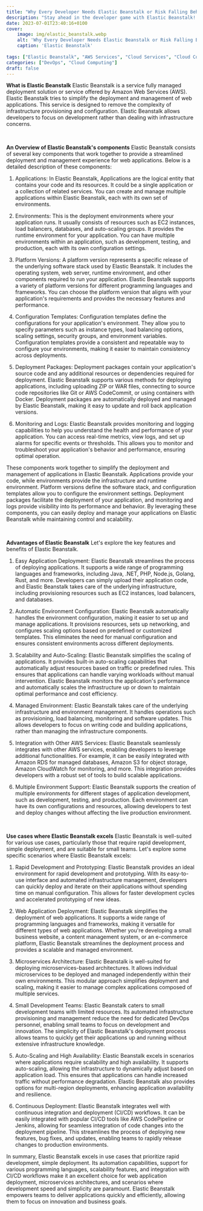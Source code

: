 ```yaml
---
title: "Why Every Developer Needs Elastic Beanstalk or Risk Falling Behind"
description: "Stay ahead in the developer game with Elastic Beanstalk! Discover the power of this essential tool for seamless deployment and scaling. Don't miss out!"
date: 2023-07-01T23:40:16+0100
cover:
    image: img/elastic_beanstalk.webp
    alt: 'Why Every Developer Needs Elastic Beanstalk or Risk Falling Behind'
    caption: 'Elastic Beanstalk'
    
tags: ["Elastic Beanstalk", "AWS Services", "Cloud Services", "Cloud Computing", "Programming"]
categories: ["DevOps", "Cloud Computing"]
draft: false
---
```


**What is Elastic Beanstalk**
Elastic Beanstalk is a service fully managed deployment solution or service offered by Amazon Web Services (AWS). Elastic Beanstalk tries to simplify the deployment and management of web applications. This service is designed to remove the complexity of infrastructure provisioning and configuration. Elastic Beanstalk allows developers to focus on development rather than dealing with infrastructure concerns.

<br/>

**An Overview of Elastic Beanstalk's components**
Elastic Beanstalk consists of several key components that work together to provide a streamlined deployment and management experience for web applications. Below is a detailed description of these components:

1. Applications: In Elastic Beanstalk, Applications are the logical entity that contains your code and its resources. It could be a single application or a collection of related services. You can create and manage multiple applications within Elastic Beanstalk, each with its own set of environments.

2. Environments: This is the deployment environments where your application runs. It usually consists of resources such as EC2 instances, load balancers, databases, and auto-scaling groups. It provides the runtime environment for your application. You can have multiple environments within an application, such as development, testing, and production, each with its own configuration settings.

3. Platform Versions: A platform version represents a specific release of the underlying software stack used by Elastic Beanstalk. It includes the operating system, web server, runtime environment, and other components required to run your application. Elastic Beanstalk supports a variety of platform versions for different programming languages and frameworks. You can choose the platform version that aligns with your application's requirements and provides the necessary features and performance.

4. Configuration Templates: Configuration templates define the configurations for your application's environment. They allow you to specify parameters such as instance types, load balancing options, scaling settings, security groups, and environment variables. Configuration templates provide a consistent and repeatable way to configure your environments, making it easier to maintain consistency across deployments.

5. Deployment Packages: Deployment packages contain your application's source code and any additional resources or dependencies required for deployment. Elastic Beanstalk supports various methods for deploying applications, including uploading ZIP or WAR files, connecting to source code repositories like Git or AWS CodeCommit, or using containers with Docker. Deployment packages are automatically deployed and managed by Elastic Beanstalk, making it easy to update and roll back application versions.

6. Monitoring and Logs: Elastic Beanstalk provides monitoring and logging capabilities to help you understand the health and performance of your application. You can access real-time metrics, view logs, and set up alarms for specific events or thresholds. This allows you to monitor and troubleshoot your application's behavior and performance, ensuring optimal operation.

These components work together to simplify the deployment and management of applications in Elastic Beanstalk. Applications provide your code, while environments provide the infrastructure and runtime environment. Platform versions define the software stack, and configuration templates allow you to configure the environment settings. Deployment packages facilitate the deployment of your application, and monitoring and logs provide visibility into its performance and behavior. By leveraging these components, you can easily deploy and manage your applications on Elastic Beanstalk while maintaining control and scalability.

<br/>

**Advantages of Elastic Beanstalk**
Let's explore the key features and benefits of Elastic Beanstalk.

1. Easy Application Deployment: Elastic Beanstalk streamlines the process of deploying applications. It supports a wide range of programming languages and frameworks, including Java, .NET, PHP, Node.js, Golang, Rust, and more. Developers can simply upload their application code, and Elastic Beanstalk takes care of the underlying infrastructure, including provisioning resources such as EC2 instances, load balancers, and databases.

2. Automatic Environment Configuration: Elastic Beanstalk automatically handles the environment configuration, making it easier to set up and manage applications. It provisions resources, sets up networking, and configures scaling options based on predefined or customized templates. This eliminates the need for manual configuration and ensures consistent environments across different deployments.

3. Scalability and Auto-Scaling: Elastic Beanstalk simplifies the scaling of applications. It provides built-in auto-scaling capabilities that automatically adjust resources based on traffic or predefined rules. This ensures that applications can handle varying workloads without manual intervention. Elastic Beanstalk monitors the application's performance and automatically scales the infrastructure up or down to maintain optimal performance and cost efficiency.

4. Managed Environment: Elastic Beanstalk takes care of the underlying infrastructure and environment management. It handles operations such as provisioning, load balancing, monitoring and software updates. This allows developers to focus on writing code and building applications, rather than managing the infrastructure components.
   
5. Integration with Other AWS Services: Elastic Beanstalk seamlessly integrates with other AWS services, enabling developers to leverage additional functionalities. For example, it can be easily integrated with Amazon RDS for managed databases, Amazon S3 for object storage, Amazon CloudWatch for monitoring, and more. This integration provides developers with a robust set of tools to build scalable applications.

6. Multiple Environment Support: Elastic Beanstalk supports the creation of multiple environments for different stages of application development, such as development, testing, and production. Each environment can have its own configurations and resources, allowing developers to test and deploy changes without affecting the live production environment.

<br/>

**Use cases where Elastic Beanstalk excels**
Elastic Beanstalk is well-suited for various use cases, particularly those that require rapid development, simple deployment, and are suitable for small teams. Let's explore some specific scenarios where Elastic Beanstalk excels:

1. Rapid Development and Prototyping: Elastic Beanstalk provides an ideal environment for rapid development and prototyping. With its easy-to-use interface and automated infrastructure management, developers can quickly deploy and iterate on their applications without spending time on manual configuration. This allows for faster development cycles and accelerated prototyping of new ideas.

2. Web Application Deployment: Elastic Beanstalk simplifies the deployment of web applications. It supports a wide range of programming languages and frameworks, making it versatile for different types of web applications. Whether you're developing a small business website, a content management system, or an e-commerce platform, Elastic Beanstalk streamlines the deployment process and provides a scalable and managed environment.

3. Microservices Architecture: Elastic Beanstalk is well-suited for deploying microservices-based architectures. It allows individual microservices to be deployed and managed independently within their own environments. This modular approach simplifies deployment and scaling, making it easier to manage complex applications composed of multiple services.

4. Small Development Teams: Elastic Beanstalk caters to small development teams with limited resources. Its automated infrastructure provisioning and management reduce the need for dedicated DevOps personnel, enabling small teams to focus on development and innovation. The simplicity of Elastic Beanstalk's deployment process allows teams to quickly get their applications up and running without extensive infrastructure knowledge.

5. Auto-Scaling and High Availability: Elastic Beanstalk excels in scenarios where applications require scalability and high availability. It supports auto-scaling, allowing the infrastructure to dynamically adjust based on application load. This ensures that applications can handle increased traffic without performance degradation. Elastic Beanstalk also provides options for multi-region deployments, enhancing application availability and resilience.

6. Continuous Deployment: Elastic Beanstalk integrates well with continuous integration and deployment (CI/CD) workflows. It can be easily integrated with popular CI/CD tools like AWS CodePipeline or Jenkins, allowing for seamless integration of code changes into the deployment pipeline. This streamlines the process of deploying new features, bug fixes, and updates, enabling teams to rapidly release changes to production environments.

In summary, Elastic Beanstalk excels in use cases that prioritize rapid development, simple deployment. Its automation capabilities, support for various programming languages, scalability features, and integration with CI/CD workflows make it an excellent choice for web application deployment, microservices architectures, and scenarios where development speed and simplicity are paramount. Elastic Beanstalk empowers teams to deliver applications quickly and efficiently, allowing them to focus on innovation and business goals.
